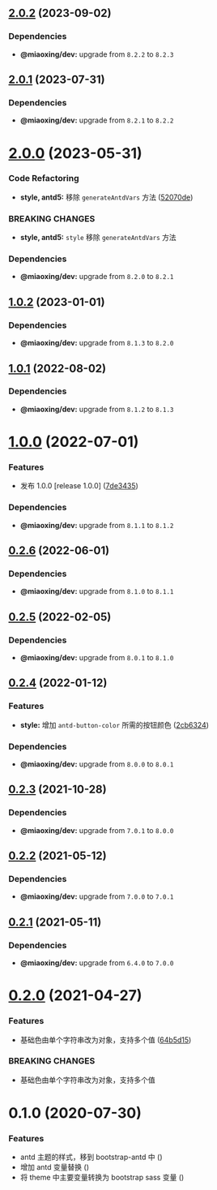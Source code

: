 ## [2.0.2](https://github.com/miaoxing/mxjs-style/compare/v2.0.1...v2.0.2) (2023-09-02)





### Dependencies

* **@miaoxing/dev:** upgrade from `8.2.2` to `8.2.3`

## [2.0.1](https://github.com/miaoxing/mxjs-style/compare/v2.0.0...v2.0.1) (2023-07-31)





### Dependencies

* **@miaoxing/dev:** upgrade from `8.2.1` to `8.2.2`

# [2.0.0](https://github.com/miaoxing/mxjs-style/compare/v1.0.2...v2.0.0) (2023-05-31)


### Code Refactoring

* **style, antd5:** 移除 `generateAntdVars` 方法 ([52070de](https://github.com/miaoxing/mxjs-style/commit/52070ded1d6a2762f224f74291127ba8c1012b1d))


### BREAKING CHANGES

* **style, antd5:** `style` 移除 `generateAntdVars` 方法





### Dependencies

* **@miaoxing/dev:** upgrade from `8.2.0` to `8.2.1`

## [1.0.2](https://github.com/miaoxing/mxjs-style/compare/v1.0.1...v1.0.2) (2023-01-01)





### Dependencies

* **@miaoxing/dev:** upgrade from `8.1.3` to `8.2.0`

## [1.0.1](https://github.com/miaoxing/mxjs-style/compare/v1.0.0...v1.0.1) (2022-08-02)





### Dependencies

* **@miaoxing/dev:** upgrade from `8.1.2` to `8.1.3`

# [1.0.0](https://github.com/miaoxing/mxjs-style/compare/v0.2.6...v1.0.0) (2022-07-01)


### Features

* 发布 1.0.0 [release 1.0.0] ([7de3435](https://github.com/miaoxing/mxjs-style/commit/7de34354ed6d79477af8c6b1bd63ff0d78e4f4e9))





### Dependencies

* **@miaoxing/dev:** upgrade from `8.1.1` to `8.1.2`

## [0.2.6](https://github.com/miaoxing/mxjs-style/compare/v0.2.5...v0.2.6) (2022-06-01)





### Dependencies

* **@miaoxing/dev:** upgrade from `8.1.0` to `8.1.1`

## [0.2.5](https://github.com/miaoxing/mxjs-style/compare/v0.2.4...v0.2.5) (2022-02-05)





### Dependencies

* **@miaoxing/dev:** upgrade from `8.0.1` to `8.1.0`

## [0.2.4](https://github.com/miaoxing/mxjs-style/compare/v0.2.3...v0.2.4) (2022-01-12)


### Features

* **style:** 增加 `antd-button-color` 所需的按钮颜色 ([2cb6324](https://github.com/miaoxing/mxjs-style/commit/2cb63249fa9201b82ef4231df81c97d39e5da995))





### Dependencies

* **@miaoxing/dev:** upgrade from `8.0.0` to `8.0.1`

## [0.2.3](https://github.com/miaoxing/mxjs-style/compare/v0.2.2...v0.2.3) (2021-10-28)





### Dependencies

* **@miaoxing/dev:** upgrade from `7.0.1` to `8.0.0`

## [0.2.2](https://github.com/miaoxing/mxjs-style/compare/v0.2.1...v0.2.2) (2021-05-12)





### Dependencies

* **@miaoxing/dev:** upgrade from `7.0.0` to `7.0.1`

## [0.2.1](https://github.com/miaoxing/mxjs-style/compare/v0.2.0...v0.2.1) (2021-05-11)





### Dependencies

* **@miaoxing/dev:** upgrade from `6.4.0` to `7.0.0`

# [0.2.0](https://github.com/miaoxing/mxjs-style/compare/v0.1.0...v0.2.0) (2021-04-27)


### Features

* 基础色由单个字符串改为对象，支持多个值 ([64b5d15](https://github.com/miaoxing/mxjs-style/commit/64b5d151009ed3b09507002f79c1532cb39e5941))


### BREAKING CHANGES

* 基础色由单个字符串改为对象，支持多个值

# 0.1.0 (2020-07-30)


### Features

* antd 主题的样式，移到 bootstrap-antd 中 ([](https://github.com/miaoxing/mxjs-style/commit/))
* 增加 antd 变量替换 ([](https://github.com/miaoxing/mxjs-style/commit/))
* 将 theme 中主要变量转换为 bootstrap sass 变量 ([](https://github.com/miaoxing/mxjs-style/commit/))
